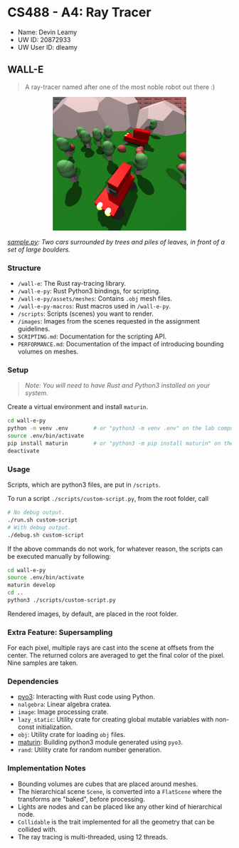# CS488 - A4: Ray Tracer

-   Name: Devin Leamy
-   UW ID: 20872933
-   UW User ID: dleamy

## WALL-E

> A ray-tracer named after one of the most noble robot out there :)

<p align="center">
  <img src="./images/sample.png" width="300" height="300">
    <p><i><u>sample.py</u>: Two cars surrounded by trees and piles of leaves, in front of a set of large boulders.</i></p>
</p>

### Structure

-   `/wall-e`: The Rust ray-tracing library.
-   `/wall-e-py`: Rust Python3 bindings, for scripting.
-   `/wall-e-py/assets/meshes`: Contains `.obj` mesh files.
-   `/wall-e-py-macros`: Rust macros used in `/wall-e-py`.
-   `/scripts`: Scripts (scenes) you want to render.
-   `/images`: Images from the scenes requested in the assignment guidelines.
-   `SCRIPTING.md`: Documentation for the scripting API.
-   `PERFORMANCE.md`: Documentation of the impact of introducing bounding volumes on meshes.

### Setup

> _Note: You will need to have Rust and Python3 installed on your system._

Create a virtual environment and install `maturin`.

```bash
cd wall-e-py
python -m venv .env        # or "python3 -m venv .env" on the lab computers.
source .env/bin/activate
pip install maturin        # or "python3 -m pip install maturin" on the lab computers.
deactivate
```

### Usage

Scripts, which are python3 files, are put in `/scripts`.

To run a script `./scripts/custom-script.py`, from the root folder, call

```bash
# No debug output.
./run.sh custom-script
# With debug output.
./debug.sh custom-script
```

If the above commands do not work, for whatever reason, the scripts can be executed manually by following:

```bash
cd wall-e-py
source .env/bin/activate
maturin develop
cd ..
python3 ./scripts/custom-script.py
```

Rendered images, by default, are placed in the root folder.

### Extra Feature: Supersampling

For each pixel, multiple rays are cast into the scene at offsets from the center. The returned colors are averaged to get the final color of the pixel. Nine samples are taken.

### Dependencies

-   [pyo3](https://github.com/PyO3/pyo3): Interacting with Rust code using Python.
-   `nalgebra`: Linear algebra cratea.
-   `image`: Image processing crate.
-   `lazy_static`: Utility crate for creating global mutable variables with non-const initialization.
-   `obj`: Utility crate for loading `obj` files.
-   [maturin](https://github.com/PyO3/maturin): Building python3 module generated using `pyo3`.
-   `rand`: Utility crate for random number generation.

### Implementation Notes

-   Bounding volumes are cubes that are placed around meshes.
-   The hierarchical scene `Scene`, is converted into a `FlatScene` where the transforms are "baked", before processing.
-   Lights are nodes and can be placed like any other kind of hierarchical node.
-   `Collidable` is the trait implemented for all the geometry that can be collided with.
-   The ray tracing is multi-threaded, using 12 threads.
